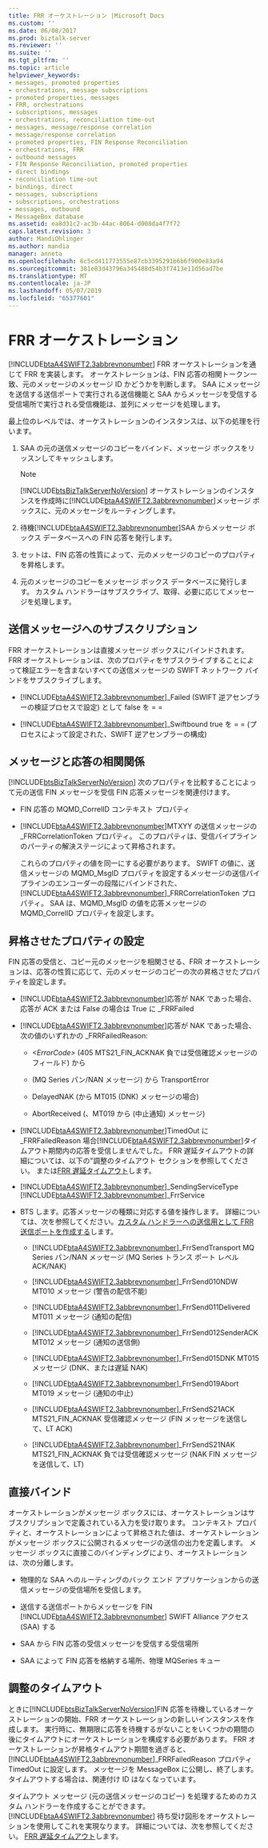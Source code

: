 ```yaml
---
title: FRR オーケストレーション |Microsoft Docs
ms.custom: ''
ms.date: 06/08/2017
ms.prod: biztalk-server
ms.reviewer: ''
ms.suite: ''
ms.tgt_pltfrm: ''
ms.topic: article
helpviewer_keywords:
- messages, promoted properties
- orchestrations, message subscriptions
- promoted properties, messages
- FRR, orchestrations
- subscriptions, messages
- orchestrations, reconciliation time-out
- messages, message/response correlation
- message/response correlation
- promoted properties, FIN Response Reconciliation
- orchestrations, FRR
- outbound messages
- FIN Response Reconciliation, promoted properties
- direct bindings
- reconciliation time-out
- bindings, direct
- messages, subscriptions
- subscriptions, orchestrations
- messages, outbound
- MessageBox database
ms.assetid: ea8d31c2-ac3b-44ac-8064-d008da4f7f72
caps.latest.revision: 3
author: MandiOhlinger
ms.author: mandia
manager: anneta
ms.openlocfilehash: 6c5cd411773555e87cb3395291b6b6f900e83a94
ms.sourcegitcommit: 381e83d43796a345488d54b3f7413e11d56ad7be
ms.translationtype: MT
ms.contentlocale: ja-JP
ms.lasthandoff: 05/07/2019
ms.locfileid: "65377601"
---
```

# <a name="frr-orchestration"></a>FRR オーケストレーション
[!INCLUDE[btaA4SWIFT2.3abbrevnonumber](../../includes/btaa4swift2-3abbrevnonumber-md.md)] FRR オーケストレーションを通じて FRR を実装します。 オーケストレーションは、FIN 応答の相関トークン一致、元のメッセージのメッセージ ID かどうかを判断します。 SAA にメッセージを送信する送信ポートで実行される送信機能と SAA からメッセージを受信する受信場所で実行される受信機能は、並列にメッセージを処理します。  
  
 最上位のレベルでは、オーケストレーションのインスタンスは、以下の処理を行います。  
  
1. SAA の元の送信メッセージのコピーをバインド、メッセージ ボックスをリッスンしてキャッシュします。  
  
   > [!NOTE]
   >  [!INCLUDE[btsBizTalkServerNoVersion](../../includes/btsbiztalkservernoversion-md.md)] オーケストレーションのインスタンスを作成時に[!INCLUDE[btaA4SWIFT2.3abbrevnonumber](../../includes/btaa4swift2-3abbrevnonumber-md.md)]メッセージ ボックスに、元のメッセージをルーティングします。  
  
2. 待機[!INCLUDE[btaA4SWIFT2.3abbrevnonumber](../../includes/btaa4swift2-3abbrevnonumber-md.md)]SAA からメッセージ ボックス データベースへの FIN 応答を発行します。  
  
3. セットは、FIN 応答の性質によって、元のメッセージのコピーのプロパティを昇格します。  
  
4. 元のメッセージのコピーをメッセージ ボックス データベースに発行します。 カスタム ハンドラーはサブスクライブ、取得、必要に応じてメッセージを処理します。  
  
## <a name="subscription-to-outbound-messages"></a>送信メッセージへのサブスクリプション  
 FRR オーケストレーションは直接メッセージ ボックスにバインドされます。 FRR オーケストレーションは、次のプロパティをサブスクライブすることによって検証エラーを含まないすべての送信メッセージの SWIFT ネットワーク バインドをサブスクライブします。  
  
- [!INCLUDE[btaA4SWIFT2.3abbrevnonumber](../../includes/btaa4swift2-3abbrevnonumber-md.md)]_Failed (SWIFT 逆アセンブラーの検証プロセスで設定) として false を = =  
  
- [!INCLUDE[btaA4SWIFT2.3abbrevnonumber](../../includes/btaa4swift2-3abbrevnonumber-md.md)]_Swiftbound true を = = (プロセスによって設定された、SWIFT 逆アセンブラーの構成)  
  
## <a name="messageresponse-correlation"></a>メッセージと応答の相関関係  
 [!INCLUDE[btsBizTalkServerNoVersion](../../includes/btsbiztalkservernoversion-md.md)] 次のプロパティを比較することによって元の送信 FIN メッセージを受信 FIN 応答メッセージを関連付けます。  
  
- FIN 応答の MQMD_CorrelID コンテキスト プロパティ  
  
- [!INCLUDE[btaA4SWIFT2.3abbrevnonumber](../../includes/btaa4swift2-3abbrevnonumber-md.md)]MTXYY の送信メッセージの _FRRCorrelationToken プロパティ。 このプロパティは、受信パイプラインのパーティの解決ステージによって昇格されます。  
  
  これらのプロパティの値を同一にする必要があります。 SWIFT の値に、送信メッセージの MQMD_MsgID プロパティを設定するメッセージの送信パイプラインのエンコーダーの段階にバインドされた、 [!INCLUDE[btaA4SWIFT2.3abbrevnonumber](../../includes/btaa4swift2-3abbrevnonumber-md.md)]_FRRCorrelationToken プロパティ。 SAA は、MQMD_MsgID の値を応答メッセージの MQMD_CorrelID プロパティを設定します。  
  
## <a name="setting-of-promoted-properties"></a>昇格させたプロパティの設定  
 FIN 応答の受信と、コピー元のメッセージを相関させる、FRR オーケストレーションは、応答の性質に応じて、元のメッセージのコピーの次の昇格させたプロパティを設定します。  
  
- [!INCLUDE[btaA4SWIFT2.3abbrevnonumber](../../includes/btaa4swift2-3abbrevnonumber-md.md)]応答が NAK であった場合、応答が ACK または False の場合は True に _FRRFailed  
  
- [!INCLUDE[btaA4SWIFT2.3abbrevnonumber](../../includes/btaa4swift2-3abbrevnonumber-md.md)]応答が NAK であった場合、次の値のいずれかの _FRRFailedReason:  
  
  -   *\<ErrorCode\>*  (405 MTS21_FIN_ACKNAK 負では受信確認メッセージのフィールド) から  
  
  -   (MQ Series パン/NAN メッセージ) から TransportError  
  
  -   DelayedNAK (から MT015 (DNK) メッセージの場合)  
  
  -   AbortReceived (、MT019 から (中止通知) メッセージ)  
  
- [!INCLUDE[btaA4SWIFT2.3abbrevnonumber](../../includes/btaa4swift2-3abbrevnonumber-md.md)]TimedOut に _FRRFailedReason 場合[!INCLUDE[btaA4SWIFT2.3abbrevnonumber](../../includes/btaa4swift2-3abbrevnonumber-md.md)]タイムアウト期間内の応答を受信しませんでした。 FRR 遅延タイムアウトの詳細については、以下の"調整のタイムアウト セクションを参照してください。 または[FRR 遅延タイムアウト](../../adapters-and-accelerators/accelerator-swift/setting-the-frr-delay-time-out.md)します。  
  
- [!INCLUDE[btaA4SWIFT2.3abbrevnonumber](../../includes/btaa4swift2-3abbrevnonumber-md.md)]_SendingServiceType [!INCLUDE[btaA4SWIFT2.3abbrevnonumber](../../includes/btaa4swift2-3abbrevnonumber-md.md)]_FrrService  
  
- BTS します。応答メッセージの種類に対応する値を操作します。 詳細については、次を参照してください。[カスタム ハンドラーへの送信用として FRR 送信ポートを作成する](../../adapters-and-accelerators/accelerator-swift/creating-the-frr-send-ports-for-sending-to-the-custom-handlers.md)します。  
  
  - [!INCLUDE[btaA4SWIFT2.3abbrevnonumber](../../includes/btaa4swift2-3abbrevnonumber-md.md)]_FrrSendTransport MQ Series パン/NAN メッセージ (MQ Series トランス ポート レベル ACK/NAK)  
  
  - [!INCLUDE[btaA4SWIFT2.3abbrevnonumber](../../includes/btaa4swift2-3abbrevnonumber-md.md)]_FrrSend010NDW MT010 メッセージ (警告の配信不能)  
  
  - [!INCLUDE[btaA4SWIFT2.3abbrevnonumber](../../includes/btaa4swift2-3abbrevnonumber-md.md)]_FrrSend011Delivered MT011 メッセージ (通知の配信)  
  
  - [!INCLUDE[btaA4SWIFT2.3abbrevnonumber](../../includes/btaa4swift2-3abbrevnonumber-md.md)]_FrrSend012SenderACK MT012 メッセージ (通知の送信側)  
  
  - [!INCLUDE[btaA4SWIFT2.3abbrevnonumber](../../includes/btaa4swift2-3abbrevnonumber-md.md)]_FrrSend015DNK MT015 メッセージ (DNK、または遅延 NAK)  
  
  - [!INCLUDE[btaA4SWIFT2.3abbrevnonumber](../../includes/btaa4swift2-3abbrevnonumber-md.md)]_FrrSend019Abort MT019 メッセージ (通知の中止)  
  
  - [!INCLUDE[btaA4SWIFT2.3abbrevnonumber](../../includes/btaa4swift2-3abbrevnonumber-md.md)]_FrrSendS21ACK MTS21_FIN_ACKNAK 受信確認メッセージ (FIN メッセージを送信して、LT ACK)  
  
  - [!INCLUDE[btaA4SWIFT2.3abbrevnonumber](../../includes/btaa4swift2-3abbrevnonumber-md.md)]_FrrSendS21NAK MTS21_FIN_ACKNAK 負では受信確認メッセージ (NAK FIN メッセージを送信して、LT)  
  
## <a name="direct-binding"></a>直接バインド  
 オーケストレーションがメッセージ ボックスには、オーケストレーションはサブスクリプションで定義されている入力を受け取ります。 コンテキスト プロパティと、オーケストレーションによって昇格された値は、オーケストレーションがメッセージ ボックスに公開されるメッセージの送信の出力を定義します。 メッセージ ボックスに直接このバインディングにより、オーケストレーションは、次の分離します。  
  
- 物理的な SAA へのルーティングのバック エンド アプリケーションからの送信メッセージの受信場所を受信します。  
  
- 送信する送信ポートからメッセージを FIN [!INCLUDE[btaA4SWIFT2.3abbrevnonumber](../../includes/btaa4swift2-3abbrevnonumber-md.md)] SWIFT Alliance アクセス (SAA) する  
  
- SAA から FIN 応答の受信メッセージを受信する受信場所  
  
- SAA によって FIN 応答を格納する場所、物理 MQSeries キュー  
  
## <a name="reconciliation-time-out"></a>調整のタイムアウト  
 ときに[!INCLUDE[btsBizTalkServerNoVersion](../../includes/btsbiztalkservernoversion-md.md)]FIN 応答を待機しているオーケストレーションの開始、FRR オーケストレーションの新しいインスタンスを作成します。 実行時に、無期限に応答を待機するがないことをいくつかの期間の後にタイムアウトにオーケストレーションを構成する必要があります。 FRR オーケストレーションが昇格タイムアウト期間を過ぎると、 [!INCLUDE[btaA4SWIFT2.3abbrevnonumber](../../includes/btaa4swift2-3abbrevnonumber-md.md)]_FRRFailedReason プロパティ TimedOut に設定します。 メッセージを MessageBox に公開し、終了します。 タイムアウトする場合は、関連付け ID はなくなっています。  
  
 タイムアウト メッセージ (元の送信メッセージのコピー) を処理するためのカスタム ハンドラーを作成することができます。 [!INCLUDE[btaA4SWIFT2.3abbrevnonumber](../../includes/btaa4swift2-3abbrevnonumber-md.md)] 待ち受け図形をオーケストレーションを使用してこれを実現なります。 詳細については、次を参照してください。 [FRR 遅延タイムアウト](../../adapters-and-accelerators/accelerator-swift/setting-the-frr-delay-time-out.md)します。